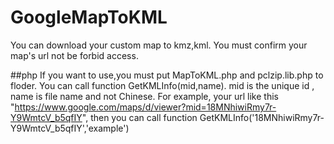 # GoogleMapToKML
You can download your custom map to kmz,kml.
You must confirm your map's url not be forbid access.

##php
If you want to use,you must put MapToKML.php and pclzip.lib.php to floder.
You can call function GetKMLInfo(mid,name).
mid is the unique id , name is file name and not Chinese.
For example, your url like this "https://www.google.com/maps/d/viewer?mid=18MNhiwiRmy7r-Y9WmtcV_b5qfIY", then you can call function GetKMLInfo('18MNhiwiRmy7r-Y9WmtcV_b5qfIY','example')

